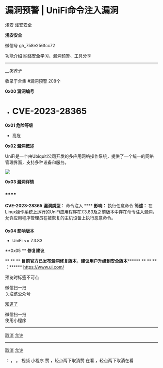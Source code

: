 #  漏洞预警 | UniFi命令注入漏洞

浅安  [ 浅安安全 ](javascript:void\(0\);)

**浅安安全** ![]()

微信号 gh_758e256fcc72

功能介绍 网络安全学习、漏洞预警、工具分享

____

___发表于_

收录于合集 #漏洞预警 208个

**0x00 漏洞编号**

  * # CVE-2023-28365

 **0x01 危险等级**

  * 高危  

 **0x02 漏洞概述**

UniFi是一个由Ubiquiti公司开发的多应用网络操作系统，提供了一个统一的网络管理界面，支持多种设备和服务。

![](https://gitee.com/fuli009/images/raw/master/public/20230714175936.png)

 **0x03 漏洞详情**

###

###  ****

 **CVE-2023-28365** **漏洞类型：** 命令注入 **** **影响：** 执行任意命令 **简述：**
在Linux操作系统上运行的UniFi应用程序在7.3.83及之前版本中存在命令注入漏洞，允许应用程序管理员在被恢复的主机设备上执行恶意命令。

###

 **0x04 影响版本**

  * UniFi <= 7.3.83

 **0x05  ** **修复建议**

 ** ** ** **目前官方已发布漏洞修复版本，建议用户升级到安全版本******** ** ** ** **：********
https://www.ui.com/

  

预览时标签不可点

微信扫一扫  
关注该公众号

[知道了](javascript:;)

微信扫一扫  
使用小程序

****

[取消](javascript:void\(0\);) [允许](javascript:void\(0\);)

****

[取消](javascript:void\(0\);) [允许](javascript:void\(0\);)

： ， 。   视频 小程序 赞 ，轻点两下取消赞 在看 ，轻点两下取消在看

